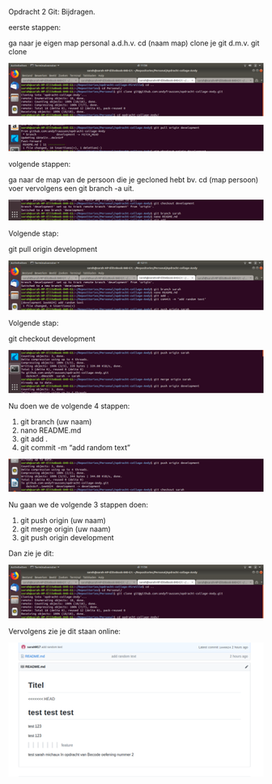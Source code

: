 ﻿Opdracht 2 Git: Bijdragen.

eerste stappen:

ga naar je eigen map personal a.d.h.v. cd (naam map)
clone je git d.m.v. git clone 



![Afbeelding1](./img/afbeelding_1.png)


![Afbeelding2](./img/afbeelding_2.png)













volgende stappen: 

ga naar de map van de persoon die je gecloned hebt bv. cd (map persoon)
voer vervolgens een git branch -a uit.

![Afbeelding3](./img/afbeelding_3.png)


Volgende stap:

git pull origin development

![Afbeelding4](./img/afbeelding_4.png)

Volgende stap:

git checkout development

![Afbeelding5](./img/afbeelding_5.png)

Nu doen we de volgende 4 stappen:

1. git branch (uw naam)
2. nano README.md
3. git add .
4. git commit -m “add random text”

![Afbeelding6](./img/afbeelding_6.png)


Nu gaan we de volgende 3 stappen doen:

1. git push origin (uw naam)
2. git merge origin (uw naam)
3. git push origin development


Dan zie je dit:

![Afbeelding7](./img/afbeelding_7.png)

Vervolgens zie je dit staan online:

![Afbeelding13](./img/afbeelding_13.png)




